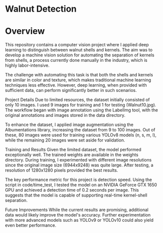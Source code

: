 # Walnut Detection
# Overview
This repository contains a computer vision project where I applied deep learning to distinguish between walnut shells and kernels. The aim was to develop a machine vision solution for automating the separation of kernels from shells, a process currently done manually in the industry, which is highly labor-intensive.

The challenge with automating this task is that both the shells and kernels are similar in color and texture, which makes traditional machine learning techniques less effective. However, deep learning, when provided with sufficient data, can perform significantly better in such scenarios.

Project Details
Due to limited resources, the dataset initially consisted of only 10 images. I used 9 images for training and 1 for testing (Walnut10.jpg). The workflow began with image annotation using the LabelImg tool, with the original annotations and images stored in the data directory.

To enhance the dataset, I applied image augmentation using the Albumentations library, increasing the dataset from 9 to 100 images. Out of these, 80 images were used for training various YOLOv8 models (n, s, m, l), while the remaining 20 images were set aside for validation. 

Training and Results
Given the limited dataset, the model performed exceptionally well. The trained weights are available in the weights directory. During training, I experimented with different image resolutions since the original image size (6944x9248) was quite large. After testing, a resolution of 1280x1280 pixels provided the best results.

The key performance metric for this project is detection speed. Using the script in code/time_test, I tested the model on an NVIDIA GeForce GTX 1650 GPU and achieved a detection time of 0.2 seconds per image. This suggests that the model is capable of supporting real-time kernel-shell separation.

Future Improvements
While the current results are promising, additional data would likely improve the model's accuracy. Further experimentation with more advanced models such as YOLOv9 or YOLOv10 could also yield even better performance.

